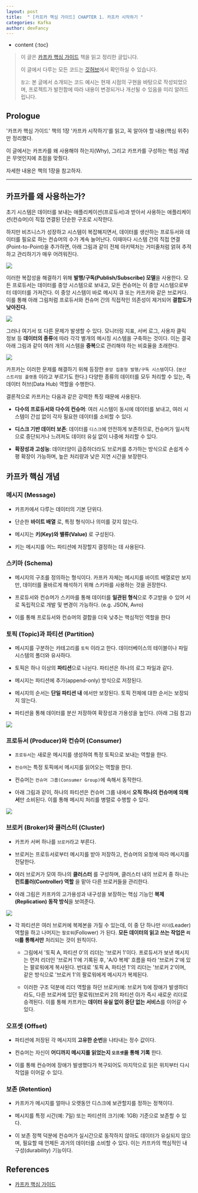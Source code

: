 ```yaml
---
layout: post
title:  " [카프카 핵심 가이드] CHAPTER 1. 카프카 시작하기 "
categories: Kafka
author: devFancy
---
```

* content
{:toc}

> 이 글은 [카프카 핵심 가이드](https://product.kyobobook.co.kr/detail/S000201464167?utm_source=google&utm_medium=cpc&utm_campaign=googleSearch&gad_source=1) 책을 읽고 정리한 글입니다.
>
> 이 글에서 다루는 모든 코드는 [깃허브](https://github.com/devFancy/springboot-coupon-system)에서 확인하실 수 있습니다.
>
> `참고`: 본 글에서 소개되는 코드 예시는 현재 시점의 구현을 바탕으로 작성되었으며, 프로젝트가 발전함에 따라 내용이 변경되거나 개선될 수 있음을 미리 알려드립니다.

## Prologue

'카프카 핵심 가이드' 책의 1장 '카프카 시작하기'를 읽고, 꼭 알아야 할 내용(핵심 위주)만 정리했다.

이 글에서는 카프카를 왜 사용해야 하는지(Why), 그리고 카프카를 구성하는 핵심 개념은 무엇인지에 초점을 맞췄다.

자세한 내용은 책의 1장을 참고하자.


---

## 카프카를 왜 사용하는가?

초기 시스템은 데이터를 보내는 애플리케이션(프로듀서)과 받아서 사용하는 애플리케이션(컨슈머)이 직접 연결된 단순한 구조로 시작한다.

하지만 비즈니스가 성장하고 시스템이 복잡해지면서, 데이터를 생산하는 프로듀서와 데이터를 필요로 하는 컨슈머의 수가 계속 늘어난다. 
이때마다 시스템 간의 직접 연결(Point-to-Point)을 추가하면, 아래 그림과 같이 전체 아키텍처는 거미줄처럼 얽혀 추적하고 관리하기가 매우 어려워진다.

![](/assets/img/kafka/Kafka-Why-and-Concept-1.png)

이러한 복잡성을 해결하기 위해 **발행/구독(Publish/Subscribe) 모델**을 사용한다. 
모든 프로듀서는 데이터를 중앙 시스템으로 보내고, 모든 컨슈머는 이 중앙 시스템으로부터 데이터를 가져간다. 
이 중앙 시스템이 바로 메시지 큐 또는 카프카와 같은 브로커다. 
이를 통해 아래 그림처럼 프로듀서와 컨슈머 간의 직접적인 의존성이 제거되어 **결합도가 낮아진다.**

![](/assets/img/kafka/Kafka-Why-and-Concept-2.png)

그러나 여기서 또 다른 문제가 발생할 수 있다. 모니터링 지표, 서버 로그, 사용자 클릭 정보 등 **데이터의 종류**에 따라 각각 별개의 메시징 시스템을 구축하는 것이다.
이는 결국 아래 그림과 같이 여러 개의 시스템을 **중복**으로 관리해야 하는 비효율을 초래한다.

![](/assets/img/kafka/Kafka-Why-and-Concept-3.png)

카프카는 이러한 문제를 해결하기 위해 등장한 `중앙 집중형 발행/구독 시스템`이다. (`분산 스트리밍 플랫폼` 이라고 부르기도 한다.)
다양한 종류의 데이터를 모두 처리할 수 있는, 즉 데이터 허브(Data Hub) 역할을 수행한다.

결론적으로 카프카는 다음과 같은 강력한 특징 때문에 사용된다.

* **다수의 프로듀서와 다수의 컨슈머**: 여러 시스템이 동시에 데이터를 보내고, 여러 시스템이 간섭 없이 각자 필요한 데이터를 소비할 수 있다.

* **디스크 기반 데이터 보존**: 데이터를 `디스크`에 안전하게 보존하므로, 컨슈머가 일시적으로 중단되거나 느려져도 데이터 유실 없이 나중에 처리할 수 있다.

* **확장성과 고성능**: 데이터양이 급증하더라도 브로커를 추가하는 방식으로 손쉽게 수평 확장이 가능하며, 높은 처리량과 낮은 지연 시간을 보장한다.


## 카프카 핵심 개념

### 메시지 (Message)

* 카프카에서 다루는 데이터의 기본 단위다.

* 단순한 **바이트 배열** 로, 특정 형식이나 의미를 갖지 않는다.

* 메시지는 **키(Key)와 밸류(Value)** 로 구성된다.

* 키는 메시지를 어느 파티션에 저장할지 결정하는 데 사용된다.

### 스키마 (Schema)

* 메시지의 구조를 정의하는 형식이다. 카프카 자체는 메시지를 바이트 배열로만 보지만, 데이터를 올바르게 해석하기 위해 스키마를 사용하는 것을 권장한다.

* 프로듀서와 컨슈머가 스키마를 통해 데이터를 **일관된 형식**으로 주고받을 수 있어 서로 독립적으로 개발 및 변경이 가능하다. (e.g. JSON, Avro)

* 이를 통해 프로듀서와 컨슈머의 결합을 더욱 낮추는 핵심적인 역할을 한다

### 토픽 (Topic)과 파티션 (Partition)

* 메시지를 구분하는 카테고리를 `토픽` 이라고 한다. 데이터베이스의 테이블이나 파일 시스템의 폴더와 유사하다.

* 토픽은 하나 이상의 **파티션**으로 나뉜다. 파티션은 하나의 로그 파일과 같다.

* 메시지는 파티션에 추가(append-only) 방식으로 저장된다.

* 메시지의 순서는 **단일 파티션 내** 에서만 보장된다. 토픽 전체에 대한 순서는 보장되지 않는다.

* 파티션을 통해 데이터를 분산 저장하여 확장성과 가용성을 높인다.  (아래 그림 참고)

![](/assets/img/kafka/Kafka-Why-and-Concept-4.png)

### 프로듀서 (Producer)와 컨슈머 (Consumer)

* `프로듀서`는 새로운 메시지를 생성하여 특정 토픽으로 보내는 역할을 한다.

* `컨슈머`는 특정 토픽에서 메시지를 읽어오는 역할을 한다.

* 컨슈머는 `컨슈머 그룹(Consumer Group)`에 속해서 동작한다.

* 아래 그림과 같이, 하나의 파티션은 컨슈머 그룹 내에서 **오직 하나의 컨슈머에 의해서**만 소비된다. 이를 통해 메시지 처리를 병렬로 수행할 수 있다.

![](/assets/img/kafka/Kafka-Why-and-Concept-5.png)

### 브로커 (Broker)와 클러스터 (Cluster)

* 카프카 서버 하나를 `브로커`라고 부른다.

* 브로커는 프로듀서로부터 메시지를 받아 저장하고, 컨슈머의 요청에 따라 메시지를 전달한다.

* 여러 브로커가 모여 하나의 **클러스터** 를 구성하며, 클러스터 내의 브로커 중 하나는 **컨트롤러(Controller) 역할** 을 맡아 다른 브로커들을 관리한다.

* 아래 그림은 카프카의 고가용성과 내구성을 보장하는 핵심 기능인 **복제(Replication) 동작 방식**을 보여준다.

![](/assets/img/kafka/Kafka-Why-and-Concept-6.png)

* 각 파티션은 여러 브로커에 복제본을 가질 수 있는데, 이 중 단 하나만 `리더`(Leader) 역할을 하고 나머지는 `팔로워`(Follower) 가 된다. **모든 데이터의 읽고 쓰는 작업은 `리더`를 통해서만** 처리되는 것이 원칙이다.

  * 그림에서 '토픽 A, 파티션 0'의 리더는 '브로커 1'이다. 프로듀서가 보낸 메시지는 먼저 리더인 '브로커 1'에 기록된 후, 'A/0 복제' 흐름을 따라 '브로커 2'에 있는 팔로워에게 복사된다. 반대로 '토픽 A, 파티션 1'의 리더는 '브로커 2'이며, 같은 방식으로 '브로커 1'의 팔로워에게 메시지가 복제된다.

  * 이러한 구조 덕분에 리더 역할을 하던 브로커(예: 브로커 1)에 장애가 발생하더라도, 다른 브로커에 있던 팔로워(브로커 2의 파티션 0)가 즉시 새로운 리더로 승격된다. 이를 통해 카프카는 **데이터 유실 없이 중단 없는 서비스**를 이어갈 수 있다.

### 오프셋 (Offset)

* 파티션에 저장된 각 메시지의 **고유한 순번**을 나타내는 정수 값이다.

* 컨슈머는 자신이 **어디까지 메시지를 읽었는지 `오프셋`을 통해 기록** 한다.

* 이를 통해 컨슈머에 장애가 발생했다가 복구되어도 마지막으로 읽은 위치부터 다시 작업을 이어갈 수 있다.

### 보존 (Retention)

* 카프카가 메시지를 얼마나 오랫동안 디스크에 보관할지를 정하는 정책이다.

* 메시지를 특정 시간(예: 7일) 또는 파티션의 크기(예: 1GB) 기준으로 보존할 수 있다.

* 이 보존 정책 덕분에 컨슈머가 실시간으로 동작하지 않아도 데이터가 유실되지 않으며, 필요할 때 언제든 과거의 데이터를 소비할 수 있다. 이는 카프카의 핵심적인 내구성(durability) 기능이다. 

## References

* [카프카 핵심 가이드](https://product.kyobobook.co.kr/detail/S000201464167?utm_source=google&utm_medium=cpc&utm_campaign=googleSearch&gad_source=1)
